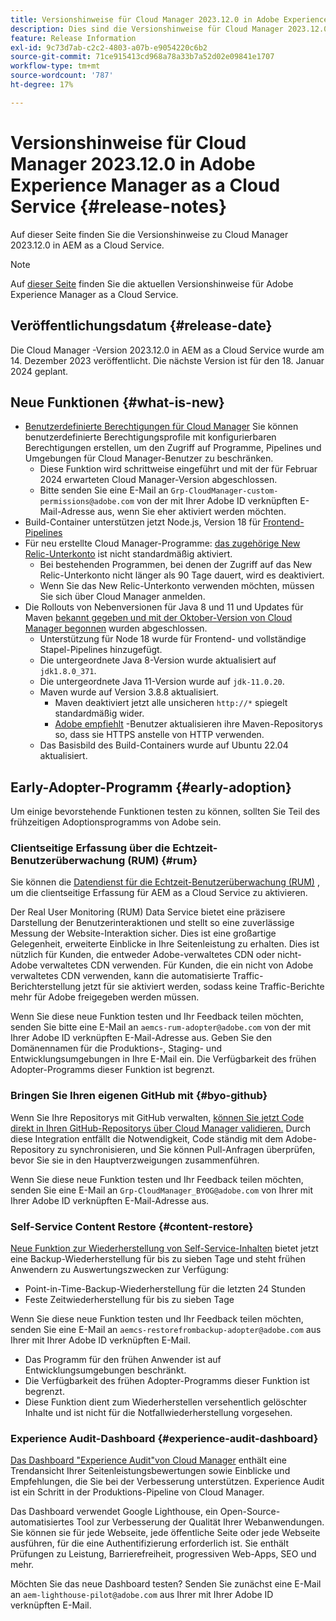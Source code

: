 ```yaml
---
title: Versionshinweise für Cloud Manager 2023.12.0 in Adobe Experience Manager as a Cloud Service
description: Dies sind die Versionshinweise für Cloud Manager 2023.12.0 in AEM as a Cloud Service.
feature: Release Information
exl-id: 9c73d7ab-c2c2-4803-a07b-e9054220c6b2
source-git-commit: 71ce915413cd968a78a33b7a52d02e09841e1707
workflow-type: tm+mt
source-wordcount: '787'
ht-degree: 17%

---
```



# Versionshinweise für Cloud Manager 2023.12.0 in Adobe Experience Manager as a Cloud Service {#release-notes}

Auf dieser Seite finden Sie die Versionshinweise zu Cloud Manager 2023.12.0 in AEM as a Cloud Service.

>[!NOTE]
>
>Auf [dieser Seite](/help/release-notes/release-notes-cloud/release-notes-current.md) finden Sie die aktuellen Versionshinweise für Adobe Experience Manager as a Cloud Service.

## Veröffentlichungsdatum {#release-date}

Die Cloud Manager -Version 2023.12.0 in AEM as a Cloud Service wurde am 14. Dezember 2023 veröffentlicht. Die nächste Version ist für den 18. Januar 2024 geplant.

## Neue Funktionen {#what-is-new}

* [Benutzerdefinierte Berechtigungen für Cloud Manager](/help/implementing/cloud-manager/custom-permissions.md) Sie können benutzerdefinierte Berechtigungsprofile mit konfigurierbaren Berechtigungen erstellen, um den Zugriff auf Programme, Pipelines und Umgebungen für Cloud Manager-Benutzer zu beschränken.
   * Diese Funktion wird schrittweise eingeführt und mit der für Februar 2024 erwarteten Cloud Manager-Version abgeschlossen.
   * Bitte senden Sie eine E-Mail an `Grp-CloudManager-custom-permissions@adobe.com` von der mit Ihrer Adobe ID verknüpften E-Mail-Adresse aus, wenn Sie eher aktiviert werden möchten.
* Build-Container unterstützen jetzt Node.js, Version 18 für [Frontend-Pipelines](/help/implementing/developing/introduction/developing-with-front-end-pipelines.md)
* Für neu erstellte Cloud Manager-Programme: [das zugehörige New Relic-Unterkonto](/help/implementing/cloud-manager/user-access-new-relic.md) ist nicht standardmäßig aktiviert.
   * Bei bestehenden Programmen, bei denen der Zugriff auf das New Relic-Unterkonto nicht länger als 90 Tage dauert, wird es deaktiviert.
   * Wenn Sie das New Relic-Unterkonto verwenden möchten, müssen Sie sich über Cloud Manager anmelden.
* Die Rollouts von Nebenversionen für Java 8 und 11 und Updates für Maven [bekannt gegeben und mit der Oktober-Version von Cloud Manager begonnen](/help/implementing/cloud-manager/release-notes/2023/2023-10-0.md) wurden abgeschlossen.
   * Unterstützung für Node 18 wurde für Frontend- und vollständige Stapel-Pipelines hinzugefügt.
   * Die untergeordnete Java 8-Version wurde aktualisiert auf `jdk1.8.0_371`.
   * Die untergeordnete Java 11-Version wurde auf `jdk-11.0.20`.
   * Maven wurde auf Version 3.8.8 aktualisiert.
      * Maven deaktiviert jetzt alle unsicheren `http://*` spiegelt standardmäßig wider.
      * [Adobe empfiehlt](/help/implementing/cloud-manager/getting-access-to-aem-in-cloud/build-environment-details.md) -Benutzer aktualisieren ihre Maven-Repositorys so, dass sie HTTPS anstelle von HTTP verwenden.
   * Das Basisbild des Build-Containers wurde auf Ubuntu 22.04 aktualisiert.

## Early-Adopter-Programm {#early-adoption}

Um einige bevorstehende Funktionen testen zu können, sollten Sie Teil des frühzeitigen Adoptionsprogramms von Adobe sein.

### Clientseitige Erfassung über die Echtzeit-Benutzerüberwachung (RUM) {#rum}

Sie können die [Datendienst für die Echtzeit-Benutzerüberwachung (RUM)](/help/implementing/cloud-manager/content-requests.md#cliendside-collection) , um die clientseitige Erfassung für AEM as a Cloud Service zu aktivieren.

Der Real User Monitoring (RUM) Data Service bietet eine präzisere Darstellung der Benutzerinteraktionen und stellt so eine zuverlässige Messung der Website-Interaktion sicher. Dies ist eine großartige Gelegenheit, erweiterte Einblicke in Ihre Seitenleistung zu erhalten. Dies ist nützlich für Kunden, die entweder Adobe-verwaltetes CDN oder nicht-Adobe verwaltetes CDN verwenden. Für Kunden, die ein nicht von Adobe verwaltetes CDN verwenden, kann die automatisierte Traffic-Berichterstellung jetzt für sie aktiviert werden, sodass keine Traffic-Berichte mehr für Adobe freigegeben werden müssen.

Wenn Sie diese neue Funktion testen und Ihr Feedback teilen möchten, senden Sie bitte eine E-Mail an `aemcs-rum-adopter@adobe.com` von der mit Ihrer Adobe ID verknüpften E-Mail-Adresse aus. Geben Sie den Domänennamen für die Produktions-, Staging- und Entwicklungsumgebungen in Ihre E-Mail ein.  Die Verfügbarkeit des frühen Adopter-Programms dieser Funktion ist begrenzt.

### Bringen Sie Ihren eigenen GitHub mit {#byo-github}

Wenn Sie Ihre Repositorys mit GitHub verwalten, [können Sie jetzt Code direkt in Ihren GitHub-Repositorys über Cloud Manager validieren.](/help/implementing/cloud-manager/managing-code/byo-github.md) Durch diese Integration entfällt die Notwendigkeit, Code ständig mit dem Adobe-Repository zu synchronisieren, und Sie können Pull-Anfragen überprüfen, bevor Sie sie in den Hauptverzweigungen zusammenführen.

Wenn Sie diese neue Funktion testen und Ihr Feedback teilen möchten, senden Sie eine E-Mail an `Grp-CloudManager_BYOG@adobe.com` von Ihrer mit Ihrer Adobe ID verknüpften E-Mail-Adresse aus.

### Self-Service Content Restore {#content-restore}

[Neue Funktion zur Wiederherstellung von Self-Service-Inhalten](/help/operations/restore.md) bietet jetzt eine Backup-Wiederherstellung für bis zu sieben Tage und steht frühen Anwendern zu Auswertungszwecken zur Verfügung:

* Point-in-Time-Backup-Wiederherstellung für die letzten 24 Stunden
* Feste Zeitwiederherstellung für bis zu sieben Tage

Wenn Sie diese neue Funktion testen und Ihr Feedback teilen möchten, senden Sie eine E-Mail an `aemcs-restorefrombackup-adopter@adobe.com` aus Ihrer mit Ihrer Adobe ID verknüpften E-Mail.

* Das Programm für den frühen Anwender ist auf Entwicklungsumgebungen beschränkt.
* Die Verfügbarkeit des frühen Adopter-Programms dieser Funktion ist begrenzt.
* Diese Funktion dient zum Wiederherstellen versehentlich gelöschter Inhalte und ist nicht für die Notfallwiederherstellung vorgesehen.

### Experience Audit-Dashboard {#experience-audit-dashboard}

[Das Dashboard &quot;Experience Audit&quot;von Cloud Manager](/help/implementing/cloud-manager/experience-audit-dashboard.md) enthält eine Trendansicht Ihrer Seitenleistungsbewertungen sowie Einblicke und Empfehlungen, die Sie bei der Verbesserung unterstützen. Experience Audit ist ein Schritt in der Produktions-Pipeline von Cloud Manager.

Das Dashboard verwendet Google Lighthouse, ein Open-Source-automatisiertes Tool zur Verbesserung der Qualität Ihrer Webanwendungen. Sie können sie für jede Webseite, jede öffentliche Seite oder jede Webseite ausführen, für die eine Authentifizierung erforderlich ist. Sie enthält Prüfungen zu Leistung, Barrierefreiheit, progressiven Web-Apps, SEO und mehr.

Möchten Sie das neue Dashboard testen? Senden Sie zunächst eine E-Mail an `aem-lighthouse-pilot@adobe.com` aus Ihrer mit Ihrer Adobe ID verknüpften E-Mail.
